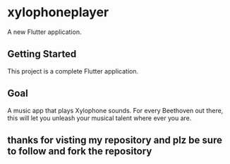# xylophoneplayer

A new Flutter application.

## Getting Started

This project is a complete Flutter application.

## Goal
A music app that plays Xylophone sounds. For every Beethoven out there, this will let you unleash your musical talent where ever you are.

## thanks for visting my repository and plz be sure to follow and fork the repository
